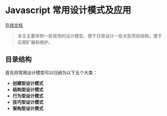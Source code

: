 # Javascript 常用设计模式及应用

[在线文档](https://yang657850144.github.io/design-patterns/#/zh/01introduction/prototype)

> 本文主要举例一些常用的设计模型，便于日常设计一些大型项目结构，便于后期扩展和维护。

## 目录结构

首先将常用设计模型可以归纳为以下五个大类：

- **创建型设计模式**
- **结构型设计模式**
- **行为型设计模式**
- **技巧型设计模式**
- **架构型设计模式**

